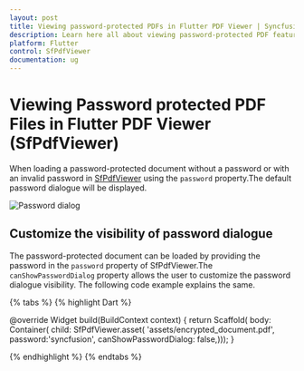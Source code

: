 ```yaml
---
layout: post
title: Viewing password-protected PDFs in Flutter PDF Viewer | Syncfusion
description: Learn here all about viewing password-protected PDF feature of Syncfusion Flutter PDF Viewer (SfPdfViewer) widget and more.
platform: Flutter
control: SfPdfViewer
documentation: ug
---
```


# Viewing Password protected PDF Files in Flutter PDF Viewer (SfPdfViewer)

When loading a password-protected document without a password or with an invalid password in [SfPdfViewer](https://pub.dev/documentation/syncfusion_flutter_pdfviewer/latest/pdfviewer/SfPdfViewer-class.html) using the `password` property.The default password dialogue will be displayed.

![Password dialog](images/password-dialog.png)

## Customize the visibility of password dialogue

The password-protected document can be loaded by providing the password in the `password` property of SfPdfViewer.The `canShowPasswordDialog` property allows the user to customize the password dialogue visibility. The following code example explains the same.

{% tabs %}
{% highlight Dart %}

@override
Widget build(BuildContext context) {
  return Scaffold(
      body: Container(
          child: SfPdfViewer.asset(
              'assets/encrypted_document.pdf',
            password:'syncfusion',
            canShowPasswordDialog: false,)));
}

{% endhighlight %}
{% endtabs %}